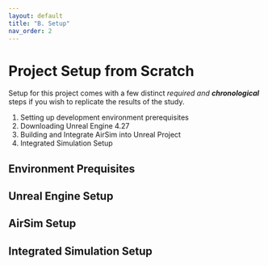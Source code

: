```yaml
---
layout: default
title: "B. Setup"
nav_order: 2
---
```


# Project Setup from Scratch

Setup for this project comes with a few distinct _required and **chronological**_ steps if you wish to replicate the results of the study.
1. Setting up development environment prerequisites
2. Downloading Unreal Engine 4.27
3. Building and Integrate AirSim into Unreal Project
4. Integrated Simulation Setup

## Environment Prequisites

## Unreal Engine Setup

## AirSim Setup

## Integrated Simulation Setup